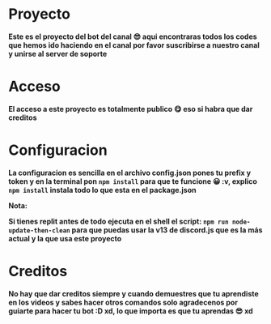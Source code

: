 # Proyecto

**Este es el proyecto del bot del canal 😎 aqui encontraras todos los codes que hemos ido haciendo en el canal por favor suscribirse a nuestro canal y unirse al server de soporte**

# Acceso

**El acceso a este proyecto es totalmente publico 😋 eso si habra que dar creditos**

# Configuracion

**La configuracion es sencilla en el archivo config.json pones tu prefix y token y en la terminal pon `npm install` para que te funcione 😀 :v, explico `npm install` instala todo lo que esta en el package.json**

**Nota:**

**Si tienes replit antes de todo ejecuta en el shell el script: `npm run node-update-then-clean` para que puedas usar la v13 de discord.js que es la más actual y la que usa este proyecto**

# Creditos

**No hay que dar creditos siempre y cuando demuestres que tu aprendiste en los videos y sabes hacer otros comandos solo agradecenos por guiarte para hacer tu bot :D xd, lo que importa es que tu aprendas 😎 xd**

